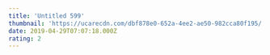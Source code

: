 ```yaml
---
title: 'Untitled 599'
thumbnail: 'https://ucarecdn.com/dbf878e0-652a-4ee2-ae50-982cca80f195/'
date: 2019-04-29T07:07:18.000Z
rating: 2
---
```


